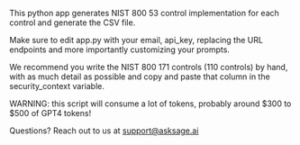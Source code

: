 This python app generates NIST 800 53 control implementation for each control and generate the CSV file.

Make sure to edit app.py with your email, api_key, replacing the URL endpoints and more importantly customizing your prompts.

We recommend you write the NIST 800 171 controls (110 controls) by hand, with as much detail as possible and copy and paste that column in the security_context variable.

WARNING: this script will consume a lot of tokens, probably around $300 to $500 of GPT4 tokens!

Questions? Reach out to us at support@asksage.ai